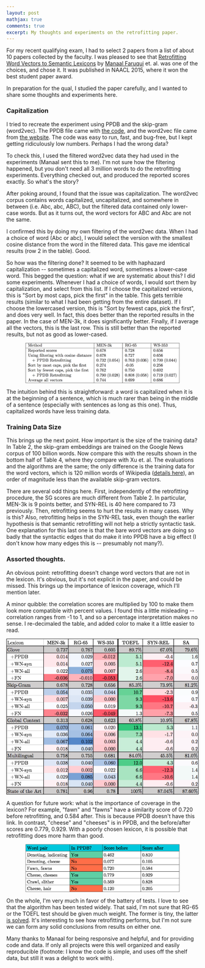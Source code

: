 ```yaml
---
layout: post
mathjax: true
comments: true
excerpt: My thoughts and experiments on the retrofitting paper.
---
```


For my recent qualifying exam, I had to select 2 papers from a list of about 10 papers collected by the faculty. I was pleased to see that [Retrofitting Word Vectors to Semantic Lexicons](http://www.cs.cmu.edu/~mfaruqui/papers/naacl15-retrofitting.pdf) by [Manaal Faruqui](http://www.cs.cmu.edu/~mfaruqui/) et. al. was one of the choices, and chose it. It was published in NAACL 2015, where it won the best student paper award.

In preparation for the qual, I studied the paper carefully, and I wanted to share some thoughts and experiments here. 

### Capitalization

I tried to recreate the experiment using PPDB and the skip-gram (word2vec). The PPDB file came with [the code](https://github.com/mfaruqui/retrofitting/), and the word2vec file came from [the website](https://code.google.com/p/word2vec/#Pre-trained_word_and_phrase_vectors). The code was easy to run, fast, and bug-free, but I kept getting ridiculously low numbers. Perhaps I had the wrong data?

To check this, I used the filtered word2vec data they had used in the experiments (Manaal sent this to me). I'm not sure how the filtering happened, but you don't need all 3 million words to do the retrofitting experiments. Everything checked out, and produced the reported scores exactly. So what's the story?

After poking around, I found that the issue was capitalization. The word2vec corpus contains words capitalized, uncapitalized, and somewhere in between (i.e. Abc, abc, ABC), but the filtered data contained only lower-case words. But as it turns out, the word vectors for ABC and Abc are not the same.

I confirmed this by doing my own filtering of the word2vec data. When I had a choice of word (Abc or abc), I would select the version with the smallest cosine distance from the word in the filtered data. This gave me identical results (row 2 in the table). Good.

So how was the filtering done? It seemed to be with haphazard capitalization -- sometimes a capitalized word, sometimes a lower-case word. This begged the question: what if we are systematic about this? I did some experiments. Whenever I had a choice of words, I would sort them by capitalization, and select from this list. If I choose the capitalized versions, this is "Sort by most caps, pick the first" in the table. This gets terrible results (similar to what I had been getting from the entire dataset). If I choose the lowercased version, this is "Sort by fewest caps, pick the first", and does very well. In fact, this does better than the reported results in the paper. In the case of MEN-3k, it does significantly better. Finally, if I average all the vectors, this is the last row. This is still better than the reported results, but not as good as lower-cased. 

<img src="/assets/retro/retro-myresults.png" style="width: 80%; display: block; margin: 0 auto" />

The intuition behind this is straightforward: a word is capitalized when it is at the beginning of a sentence, which is much rarer than being in the middle of a sentence (especially with sentences as long as this one). Thus, capitalized words have less training data. 

### Training Data Size

This brings up the next point. How important is the size of the training data? In Table 2, the skip-gram embeddings are trained on the Google News corpus of 100 billion words. Now compare this with the results shown in the bottom half of Table 4, where they compare with Xu et. al. The evaluations and the algorithms are the same; the only difference is the training data for the word vectors, which is 120 million words of Wikipedia ([details here](http://research.microsoft.com/pubs/226869/[CIKM2014]%20RC-NET.pdf)), an order of magnitude less than the available skip-gram vectors.

There are several odd things here. First, independently of the retrofitting procedure, the SG scores are much different from Table 2. In particular, MEN-3k is 9 points better, and SYN-REL is 40 here compared to 73 previously. Then, retrofitting seems to hurt the results in many cases. Why is this? Also, retrofitting helps in the SYN-REL task, even though the earlier hypothesis is that semantic retrofitting will not help a strictly syntactic task. One explanation for this last one is that the bare word vectors are doing so badly that the syntactic edges that do make it into PPDB have a big effect (I don't know how many edges this is -- presumably not many?).

### Assorted thoughts.

An obvious point: retrofitting doesn't change word vectors that are not in the lexicon. It's obvious, but it's not explicit in the paper, and could be missed. This brings up the importance of lexicon coverage, which I'll mention later.

A minor quibble: the correlation scores are multiplied by 100 to make them look more compatible with percent values. I found this a little misleading -- correlation ranges from -1 to 1, and so a percentage interpretation makes no sense. I re-decimaled the table, and added color to make it a little easier to read.

<img src="/assets/retro/retro-results-orig.png" style="display: block; margin: 0 auto"/>


A question for future work: what is the importance of coverage in the lexicon? For example, "fawn" and "fawns" have a similarity score of 0.720 before retrofitting, and 0.584 after. This is because PPDB doesn't have this link. In contrast, "cheese" and "cheeses" is in PPDB, and the before/after scores are 0.779, 0.929. With a poorly chosen lexicon, it is possible that retrofitting does more harm than good.

<img src="/assets/retro/retro-examples.png" style="width: 80%; display: block; margin: 0 auto" />



On the whole, I'm very much in favor of the battery of tests. I love to see that the algorithm has been tested widely. That said, I'm not sure that RG-65 or the TOEFL test should be given much weight. The former is tiny, the latter [is solved](http://aclweb.org/aclwiki/index.php?title=TOEFL_Synonym_Questions_(State_of_the_art)). It's interesting to see how retrofitting performs, but I'm not sure we can form any solid conclusions from results on either one. 


<!-- [Original repository](https://github.com/mfaruqui/retrofitting/).
[My fork](https://gitlab-beta.engr.illinois.edu/mayhew2/retrofitting). -->

Many thanks to Manaal for being responsive and helpful, and for providing code and data. If only all projects were this well organized and easily reproducible (footnote: I know the code is simple, and uses off the shelf data, but still it was a delight to work with).





 

